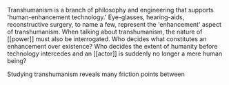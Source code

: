 Transhumanism is a branch of philosophy and engineering that supports 'human-enhancement technology.' Eye-glasses, hearing-aids, reconstructive surgery, to name a few, represent the 'enhancement' aspect of transhumanism. When talking about transhumanism, the nature of [[power]] must also be interrogated. Who decides what constitutes an enhancement over existence? Who decides the extent of humanity before technology intercedes and an [[actor]] is suddenly no longer a mere human being? 

Studying transhumanism reveals many friction points between 
